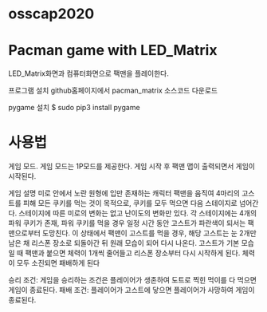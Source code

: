 # osscap2020

# Pacman game with LED_Matrix
LED_Matrix화면과 컴퓨터화면으로 팩맨을 플레이한다. 

프로그램 설치
github홈페이지에서 pacman_matrix 소스코드 다운로드

pygame 설치
$ sudo pip3 install pygame

# 사용법
게임 모드. 
게임 모드는 1P모드를 제공한다. 게임 시작 후 팩맨 맵이 출력되면서 게임이 시작된다. 

게임 설명
미로 안에서 노란 원형에 입만 존재하는 캐릭터 팩맨을 움직여 4마리의 고스트를 피해 모든 쿠키를 먹는 것이 목적으로, 쿠키를 모두 먹으면 다음 스테이지로 넘어간다. 스테이지에 따른 미로의 변화는 없고 난이도의 변화만 있다. 각 스테이지에는 4개의 파워 쿠키가 존재, 파워 쿠키를 먹을 경우 일정 시간 동안 고스트가 파란색이 되서는 팩맨으로부터 도망친다. 이 상태에서 팩맨이 고스트를 먹을 경우, 해당 고스트는 눈 2개만 남은 채 리스폰 장소로 되돌아간 뒤 원래 모습이 되어 다시 나온다. 고스트가 기본 모습일 때 팩맨과 붙으면 체력이 1개씩 줄어들고 리스폰 장소부터 다시 시작하게 된다. 체력이 모두 소진되면 패배하게 된다

승리 조건: 게임을 승리하는 조건은 플레이어가 생존하여 도트로 찍힌 먹이를 다 먹으면 게임이 종료된다. 
패배 조건: 플레이어가 고스트에 닿으면 플레이어가 사망하여 게임이 종료된다.






